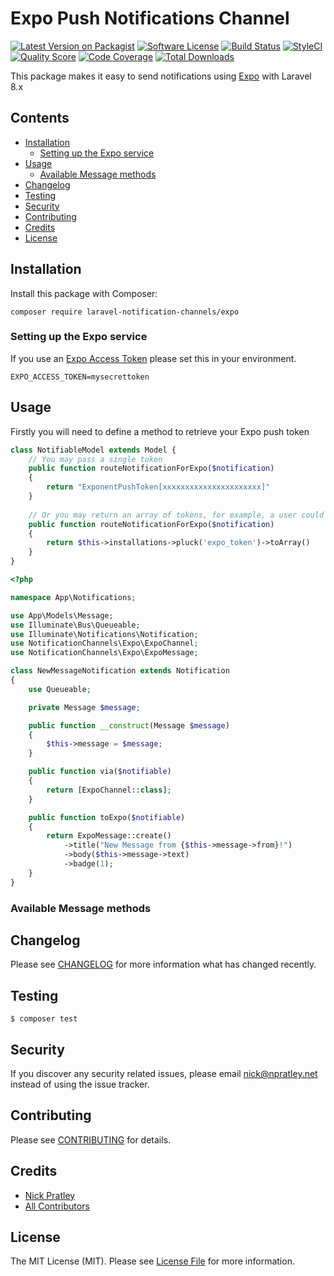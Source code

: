 # Expo Push Notifications Channel

[![Latest Version on Packagist](https://img.shields.io/packagist/v/laravel-notification-channels/expo.svg?style=flat-square)](https://packagist.org/packages/laravel-notification-channels/expo)
[![Software License](https://img.shields.io/badge/license-MIT-brightgreen.svg?style=flat-square)](LICENSE.md)
[![Build Status](https://img.shields.io/travis/laravel-notification-channels/expo/master.svg?style=flat-square)](https://travis-ci.org/laravel-notification-channels/expo)
[![StyleCI](https://styleci.io/repos/383656949/shield)](https://styleci.io/repos/383656949)
[![Quality Score](https://img.shields.io/scrutinizer/g/laravel-notification-channels/expo.svg?style=flat-square)](https://scrutinizer-ci.com/g/laravel-notification-channels/expo)
[![Code Coverage](https://img.shields.io/scrutinizer/coverage/g/laravel-notification-channels/expo/master.svg?style=flat-square)](https://scrutinizer-ci.com/g/laravel-notification-channels/expo/?branch=master)
[![Total Downloads](https://img.shields.io/packagist/dt/laravel-notification-channels/expo.svg?style=flat-square)](https://packagist.org/packages/laravel-notification-channels/expo)

This package makes it easy to send notifications using [Expo](https://docs.expo.io/push-notifications/overview/) with Laravel 8.x

## Contents

- [Installation](#installation)
	- [Setting up the Expo service](#setting-up-the-Expo-service)
- [Usage](#usage)
	- [Available Message methods](#available-message-methods)
- [Changelog](#changelog)
- [Testing](#testing)
- [Security](#security)
- [Contributing](#contributing)
- [Credits](#credits)
- [License](#license)


## Installation

Install this package with Composer:

    composer require laravel-notification-channels/expo

### Setting up the Expo service

If you use an [Expo Access Token](https://docs.expo.io/push-notifications/sending-notifications/#additional-security) please set this in your environment.

    EXPO_ACCESS_TOKEN=mysecrettoken

## Usage
Firstly you will need to define a method to retrieve your Expo push token
````php
class NotifiableModel extends Model {
    // You may pass a single token
    public function routeNotificationForExpo($notification)
    {
        return "ExponentPushToken[xxxxxxxxxxxxxxxxxxxxxx]"
    }
    
    // Or you may return an array of tokens, for example, a user could have multiple devices.
    public function routeNotificationForExpo($notification)
    {
        return $this->installations->pluck('expo_token')->toArray()
    }
}
````


````php
<?php

namespace App\Notifications;

use App\Models\Message;
use Illuminate\Bus\Queueable;
use Illuminate\Notifications\Notification;
use NotificationChannels\Expo\ExpoChannel;
use NotificationChannels\Expo\ExpoMessage;

class NewMessageNotification extends Notification
{
    use Queueable;

    private Message $message;

    public function __construct(Message $message)
    {
        $this->message = $message;
    }

    public function via($notifiable)
    {
        return [ExpoChannel::class];
    }

    public function toExpo($notifiable)
    {
        return ExpoMessage::create()
            ->title("New Message from {$this->message->from}!")
            ->body($this->message->text)
            ->badge(1);
    }
}
````

### Available Message methods



## Changelog

Please see [CHANGELOG](CHANGELOG.md) for more information what has changed recently.

## Testing

    $ composer test

## Security

If you discover any security related issues, please email nick@npratley.net instead of using the issue tracker.

## Contributing

Please see [CONTRIBUTING](CONTRIBUTING.md) for details.

## Credits

- [Nick Pratley](https://github.com/nicko170)
- [All Contributors](../../contributors)

## License

The MIT License (MIT). Please see [License File](LICENSE.md) for more information.
